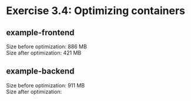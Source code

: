 # Exercise 3.4: Optimizing containers

## <b>example-frontend</b>  
Size before optimization: 886 MB  <br />
Size after optimization: 421 MB <br />

## <b>example-backend</b>  
Size before optimization: 911 MB  <br />
Size after optimization: <br />
